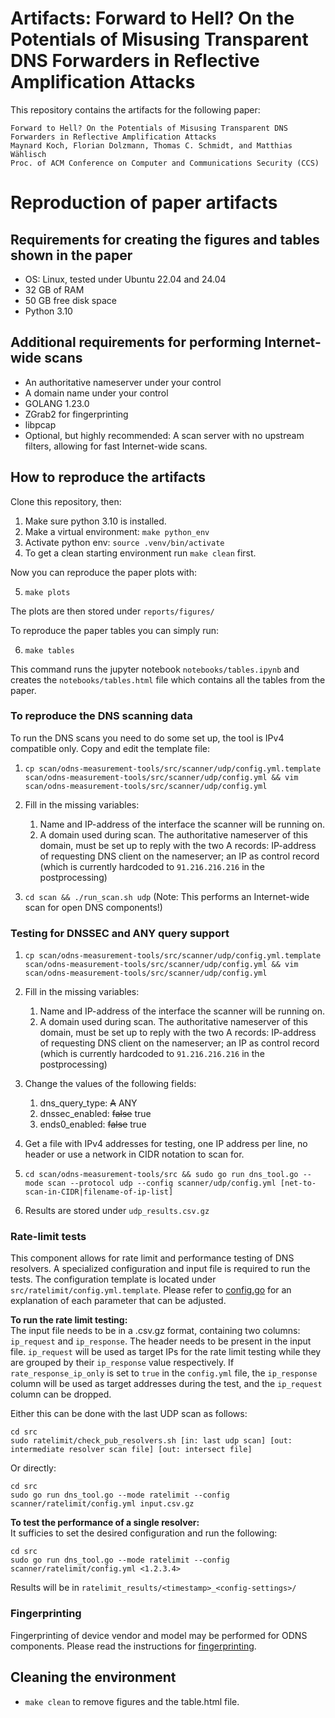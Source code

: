 

Artifacts: Forward to Hell? On the Potentials of Misusing Transparent DNS Forwarders in Reflective Amplification Attacks
===

This repository contains the artifacts for the following paper:
```
Forward to Hell? On the Potentials of Misusing Transparent DNS Forwarders in Reflective Amplification Attacks
Maynard Koch, Florian Dolzmann, Thomas C. Schmidt, and Matthias Wählisch
Proc. of ACM Conference on Computer and Communications Security (CCS)
```

# Reproduction of paper artifacts

## Requirements for creating the figures and tables shown in the paper
 - OS: Linux, tested under Ubuntu 22.04 and 24.04
 - 32 GB of RAM
 - 50 GB free disk space
 - Python 3.10

## Additional requirements for performing Internet-wide scans
- An authoritative nameserver under your control
- A domain name under your control
- GOLANG 1.23.0
- ZGrab2 for fingerprinting
- libpcap
- Optional, but highly recommended: A scan server with no upstream filters, allowing for fast Internet-wide scans.

## How to reproduce the artifacts
Clone this repository, then: 
1. Make sure python 3.10 is installed.
2. Make a virtual environment: `make python_env`
3. Activate python env: `source .venv/bin/activate`
4. To get a clean starting environment run `make clean` first.

Now you can reproduce the paper plots with: 

5. `make plots`

The plots are then stored under `reports/figures/`

To reproduce the paper tables you can simply run:

6. `make tables`

This command runs the jupyter notebook `notebooks/tables.ipynb` and creates the `notebooks/tables.html` file which contains all the tables from the paper.

### To reproduce the DNS scanning data

To run the DNS scans you need to do some set up, the tool is IPv4 compatible only.
Copy and edit the template file:

1. ```cp scan/odns-measurement-tools/src/scanner/udp/config.yml.template scan/odns-measurement-tools/src/scanner/udp/config.yml && vim scan/odns-measurement-tools/src/scanner/udp/config.yml```

2. Fill in the missing variables:

    1. Name and IP-address of the interface the scanner will be running on.
    2. A domain used during scan. The authoritative nameserver of this domain, must be set up to reply with the two A records: IP-address of requesting DNS client on the nameserver; an IP as control record (which is currently hardcoded to `91.216.216.216` in the postprocessing)

3. ```cd scan && ./run_scan.sh udp``` (Note: This performs an Internet-wide scan for open DNS components!)

### Testing for DNSSEC and ANY query support
1. ```cp scan/odns-measurement-tools/src/scanner/udp/config.yml.template scan/odns-measurement-tools/src/scanner/udp/config.yml && vim scan/odns-measurement-tools/src/scanner/udp/config.yml```

2. Fill in the missing variables:

    1. Name and IP-address of the interface the scanner will be running on.
    2. A domain used during scan. The authoritative nameserver of this domain, must be set up to reply with the two A records: IP-address of requesting DNS client on the nameserver; an IP as control record (which is currently hardcoded to `91.216.216.216` in the postprocessing)
3. Change the values of the following fields:
    1. dns_query_type: ~~A~~ ANY
    2. dnssec_enabled: ~~false~~ true
    3. ends0_enabled: ~~false~~ true

4. Get a file with IPv4 addresses for testing, one IP address per line, no header or use a network in CIDR notation to scan for.

5. ```cd scan/odns-measurement-tools/src && sudo go run dns_tool.go --mode scan --protocol udp --config scanner/udp/config.yml [net-to-scan-in-CIDR|filename-of-ip-list]```

6. Results are stored under ```udp_results.csv.gz```

### Rate-limit tests
This component allows for rate limit and performance testing of DNS resolvers.
A specialized configuration and input file is required to run the tests.
The configuration template is located under ` src/ratelimit/config.yml.template`.
Please refer to [config.go](scan/odns-measurement-tools/src/config/config.go) for an explanation of each parameter that can be adjusted.

**To run the rate limit testing:**\
The input file needs to be in a .csv.gz format, containing two columns: `ip_request` and `ip_response`.
The header needs to be present in the input file.
`ip_request` will be used as target IPs for the rate limit testing while they are grouped by their `ip_response` value respectively.
If `rate_response_ip_only` is set to `true` in the `config.yml` file, the `ip_response` column will be used as target addresses during the test, and the `ip_request` column can be dropped.

Either this can be done with the last UDP scan as follows:
```
cd src
sudo ratelimit/check_pub_resolvers.sh [in: last udp scan] [out: intermediate resolver scan file] [out: intersect file]
```

Or directly:
```
cd src
sudo go run dns_tool.go --mode ratelimit --config scanner/ratelimit/config.yml input.csv.gz
```

**To test the performance of a single resolver:**\
It sufficies to set the desired configuration and run the following:
```
cd src
sudo go run dns_tool.go --mode ratelimit --config scanner/ratelimit/config.yml <1.2.3.4>
```

Results will be in `ratelimit_results/<timestamp>_<config-settings>/`

### Fingerprinting
Fingerprinting of device vendor and model may be performed for ODNS components.
Please read the instructions for [fingerprinting](scan/odns-measurement-tools/src/fingerprinting/README.md).

## Cleaning the environment
- `make clean` to remove figures and the table.html file.
